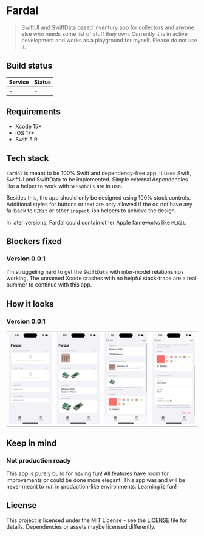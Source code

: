 # Fardal
> SwiftUI and SwiftData based inventury app for collectors and anyone else who needs some list of stuff they own.
> Currently it is in active development and works as a playground for myself. Please do not use it.

 ## Build status

|Service|Status|
|-------|------|
|-|-|

## Requirements
- Xcode 15+
- iOS 17+
- Swift 5.9

## Tech stack
`Fardal` is meant to be 100% Swift and dependency-free app. It uses Swift, SwiftUI and SwiftData to be implemented. Simple external dependencies like a helper to work with `SFSymbols` are in use.

Besides this, the app should only be designed using 100% stock controls. Additional styles for buttons or text are only allowed if the do not have any fallback to `UIKit` or other `inspect`-ion helpers to achieve the design.

In later versions, Fardal could contain other Apple fameworks like `MLKit`.

## Blockers fixed
### Version 0.0.1
I'm struggeling hard to get the `SwiftData` with inter-model relationships working. The unnamed Xcode crashes with no helpful stack-trace are a real bummer to continue with this app.

## How it looks
### Version 0.0.1
| | | | |
|-|-|-|-|
|<img src="__docs/001-dashboard-empty-light.png"/>|<img src="__docs/001-dashboard-filled-light.png"/>|<img src="__docs/001-dashboard-item-detail-1.png"/>|<img src="__docs/001-dashboard-item-detail-2.png" />|

  
## Keep in mind

### Not production ready
This app is purely build for having fun! All features have room for improvements or could be done more elegant. This app was and will be never meant to run in production-like environments. Learning is fun!

## License
This project is licensed under the MIT License - see the [LICENSE](LICENSE) file for details.
Dependencies or assets maybe licensed differently.
